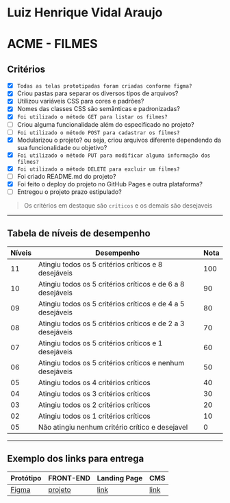 # Luiz Henrique Vidal Araujo

# ACME - FILMES

## Critérios
- [x] ```Todas as telas prototipadas foram criadas conforme figma?```
- [x] Criou pastas para separar os diversos tipos de arquivos?
- [x] Utilizou variáveis CSS para cores e padrões?
- [x] Nomes das classes CSS são semânticas e padronizadas? 
- [x] ```Foi utilizado o método GET para listar os filmes?```
- [ ] Criou alguma funcionalidade além do especificado no projeto?
- [ ] ```Foi utilizado o método POST para cadastrar os filmes?```
- [x] Modularizou o projeto? ou seja, criou arquivos diferente dependendo da sua funcionalidade ou objetivo?
- [x] ```Foi utilizado o método PUT para modificar alguma informação dos filmes?```
- [x] ```Foi utilizado o método DELETE para excluir um filmes?```
- [ ] Foi criado README.md do projeto?
- [x] Foi feito o deploy do projeto no GitHub Pages e outra plataforma?
- [ ] Entregou o projeto prazo estipulado?

> Os critérios em destaque são ```críticos``` e os demais são desejaveis

---

## Tabela de níveis de desempenho
Níveis | Desempenho | Nota
-------|------------|------
11 | Atingiu todos os 5 critérios críticos e 8 desejáveis | 100
10 | Atingiu todos os 5 critérios críticos e de 6 a 8 desejáveis | 90
09 | Atingiu todos os 5 critérios críticos e de 4 a 5 desejáveis | 80
08 | Atingiu todos os 5 critérios críticos e de 2 a 3 desejáveis | 70
07 | Atingiu todos os 5 critérios críticos e 1 desejáveis | 60
06 | Atingiu todos os 5 critérios críticos e nenhum desejáveis | 50
05 | Atingiu todos os 4 critérios críticos | 40
04 | Atingiu todos os 3 critérios críticos | 30
03 | Atingiu todos os 2 critérios críticos | 20
02 | Atingiu todos os 1 critérios críticos | 10
05 | Não atingiu nenhum critério crítico e desejavel | 0

---
## Exemplo dos links para entrega

Protótipo | FRONT-END | Landing Page | CMS
----------|-----------|--------------|-----
[Figma][link1] | [projeto][link2] | [link][link3] | [link][link4] 


[link1]: https://www.figma.com/file/BJ2qhVMNpKTvJdOGrDxrxf/Acme-Filmes?type=design&node-id=0%3A1&mode=design&t=PAYsGL4dEoxsqIyQ-1
[link2]: https://github.com/LUIZHVA02/Back-II-Leonid/tree/main/Front-acme
[link3]: https://github.com/LUIZHVA02/Back-II-Leonid/tree/main/Front-acme/landing_page
[link4]: https://github.com/LUIZHVA02/Back-II-Leonid/tree/main/Front-acme/cms
